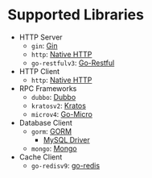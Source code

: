 # Supported Libraries

* HTTP Server
  * `gin`: [Gin](https://github.com/gin-gonic/gin)
  * `http`: [Native HTTP](https://pkg.go.dev/net/http)
  * `go-restfulv3`: [Go-Restful](https://github.com/emicklei/go-restful)
* HTTP Client
  * `http`: [Native HTTP](https://pkg.go.dev/net/http)
* RPC Frameworks
  * `dubbo`: [Dubbo](https://github.com/apache/dubbo-go)
  * `kratosv2`: [Kratos](github.com/go-kratos/kratos)
  * `microv4`: [Go-Micro](https://github.com/go-micro/go-micro)
* Database Client
  * `gorm`: [GORM](https://github.com/go-gorm/gorm)
    * [MySQL Driver](https://github.com/go-gorm/mysql)
  * `mongo`: [Mongo](https://github.com/mongodb/mongo-go-driver)
* Cache Client
  * `go-redisv9`: [go-redis](https://github.com/redis/go-redis)
